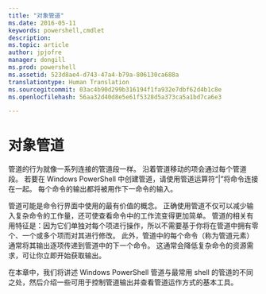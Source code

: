 ```yaml
---
title: "对象管道"
ms.date: 2016-05-11
keywords: powershell,cmdlet
description: 
ms.topic: article
author: jpjofre
manager: dongill
ms.prod: powershell
ms.assetid: 523d8ae4-d743-47a4-b79a-806130ca688a
translationtype: Human Translation
ms.sourcegitcommit: 03ac4b90d299b316194f1fa932e7dbf62d4b1c8e
ms.openlocfilehash: 56aa32d40d8e5e61f5328d5a373ca5a1bd7ca6e3

---
```


# 对象管道
管道的行为就像一系列连接的管道段一样。 沿着管道移动的项会通过每个管道段。 若要在 Windows PowerShell 中创建管道，请使用管道运算符“|”将命令连接在一起。 每个命令的输出都将被用作下一命令的输入。

管道可能是命令行界面中使用的最有价值的概念。 正确使用管道不仅可以减少输入复杂命令的工作量，还可使查看命令中的工作流变得更加简单。 管道的相关有用特征是：因为它们单独对每个项进行操作，所以不需要基于你将在管道中拥有零个、一个或多个项而对其进行修改。 此外，管道中的每个命令（称为管道元素）通常将其输出逐项传递到管道中的下一个命令。 这通常会降低复杂命令的资源需求，可让你立即开始获取输出。

在本章中，我们将讲述 Windows PowerShell 管道与最常用 shell 的管道的不同之处，然后介绍一些可用于控制管道输出并查看管道运作方式的基本工具。




<!--HONumber=Jun16_HO4-->


